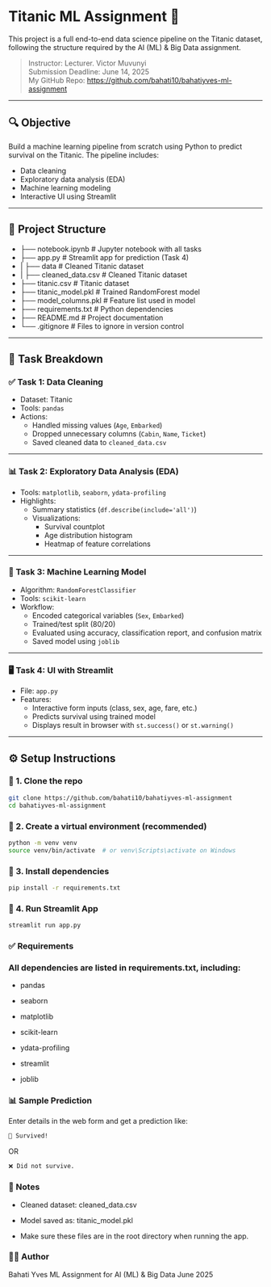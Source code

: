 # Titanic ML Assignment 🚢

This project is a full end-to-end data science pipeline on the Titanic dataset, following the structure required by the AI (ML) & Big Data assignment.

> Instructor: Lecturer. Victor Muvunyi  
> Submission Deadline: June 14, 2025  
> My GitHub Repo: https://github.com/bahati10/bahatiyves-ml-assignment

---

## 🔍 Objective

Build a machine learning pipeline from scratch using Python to predict survival on the Titanic. The pipeline includes:

- Data cleaning
- Exploratory data analysis (EDA)
- Machine learning modeling
- Interactive UI using Streamlit

---

## 📁 Project Structure

- ├── notebook.ipynb # Jupyter notebook with all tasks
- ├── app.py # Streamlit app for prediction (Task 4)
- | ├── data # Cleaned Titanic dataset
- | ├── cleaned_data.csv # Cleaned Titanic dataset
- ├── titanic.csv # Titanic dataset
- ├── titanic_model.pkl # Trained RandomForest model
- ├── model_columns.pkl # Feature list used in model
- ├── requirements.txt # Python dependencies
- ├── README.md # Project documentation
- └── .gitignore # Files to ignore in version control

---

## 🧪 Task Breakdown

### ✅ Task 1: Data Cleaning

- Dataset: Titanic
- Tools: `pandas`
- Actions:
  - Handled missing values (`Age`, `Embarked`)
  - Dropped unnecessary columns (`Cabin`, `Name`, `Ticket`)
  - Saved cleaned data to `cleaned_data.csv`

---

### 📊 Task 2: Exploratory Data Analysis (EDA)

- Tools: `matplotlib`, `seaborn`, `ydata-profiling`
- Highlights:
  - Summary statistics (`df.describe(include='all')`)
  - Visualizations:
    - Survival countplot
    - Age distribution histogram
    - Heatmap of feature correlations

---

### 🤖 Task 3: Machine Learning Model

- Algorithm: `RandomForestClassifier`
- Tools: `scikit-learn`
- Workflow:
  - Encoded categorical variables (`Sex`, `Embarked`)
  - Trained/test split (80/20)
  - Evaluated using accuracy, classification report, and confusion matrix
  - Saved model using `joblib`

---

### 🖥️ Task 4: UI with Streamlit

- File: `app.py`
- Features:
  - Interactive form inputs (class, sex, age, fare, etc.)
  - Predicts survival using trained model
  - Displays result in browser with `st.success()` or `st.warning()`

---

## ⚙️ Setup Instructions

### 🔹 1. Clone the repo

```bash
git clone https://github.com/bahati10/bahatiyves-ml-assignment
cd bahatiyves-ml-assignment
```

### 🔹 2. Create a virtual environment (recommended)

```bash
python -m venv venv
source venv/bin/activate  # or venv\Scripts\activate on Windows
```

### 🔹 3. Install dependencies

```bash
pip install -r requirements.txt
```

### 🔹 4. Run Streamlit App

```bash
streamlit run app.py
```

### ✅ Requirements

### All dependencies are listed in requirements.txt, including:

- pandas

- seaborn

- matplotlib

- scikit-learn

- ydata-profiling

- streamlit

- joblib

### 📊 Sample Prediction

Enter details in the web form and get a prediction like:

```bash
🎉 Survived!
```

OR

```bash
❌ Did not survive.
```

### 📌 Notes

- Cleaned dataset: cleaned_data.csv

- Model saved as: titanic_model.pkl

- Make sure these files are in the root directory when running the app.

### 🧑‍💻 Author

Bahati Yves
ML Assignment for AI (ML) & Big Data
June 2025
